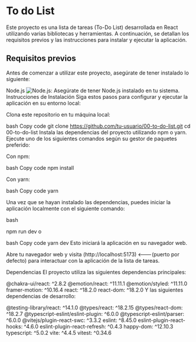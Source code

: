 <h1>To do List </h1>
Este proyecto es una lista de tareas (To-Do List) desarrollada en React utilizando varias bibliotecas y herramientas. A continuación, se detallan los requisitos previos y las instrucciones para instalar y ejecutar la aplicación.


<h2>Requisitos previos </h2>

Antes de comenzar a utilizar este proyecto, asegúrate de tener instalado lo siguiente:

Node.js ![Node.js](https://www.svgrepo.com/show/303360/nodejs-logo.svg): Asegúrate de tener Node.js instalado en tu sistema.
Instrucciones de Instalación
Siga estos pasos para configurar y ejecutar la aplicación en su entorno local:

Clona este repositorio en tu máquina local:

bash
Copy code
git clone https://github.com/tu-usuario/00-to-do-list.git
cd 00-to-do-list
Instala las dependencias del proyecto utilizando npm o yarn. Ejecute uno de los siguientes comandos según su gestor de paquetes preferido:

Con npm:

bash
Copy code
npm install

Con yarn:

bash
Copy code
yarn

Una vez que se hayan instalado las dependencias, puedes iniciar la aplicación localmente con el siguiente comando:

bash

npm run dev
o

bash
Copy code
yarn dev
Esto iniciará la aplicación en su navegador web.

Abre tu navegador web y visita (http://localhost:5173) <---(puerto por defecto) para interactuar con la aplicación de la lista de tareas.

Dependencias
El proyecto utiliza las siguientes dependencias principales:

@chakra-ui/react: ^2.8.2
@emotion/react: ^11.11.1
@emotion/styled: ^11.11.0
framer-motion: ^10.16.4
react: ^18.2.0
react-dom: ^18.2.0
Y las siguientes dependencias de desarrollo:

@testing-library/react: ^14.1.0
@types/react: ^18.2.15
@types/react-dom: ^18.2.7
@typescript-eslint/eslint-plugin: ^6.0.0
@typescript-eslint/parser: ^6.0.0
@vitejs/plugin-react-swc: ^3.3.2
eslint: ^8.45.0
eslint-plugin-react-hooks: ^4.6.0
eslint-plugin-react-refresh: ^0.4.3
happy-dom: ^12.10.3
typescript: ^5.0.2
vite: ^4.4.5
vitest: ^0.34.6
